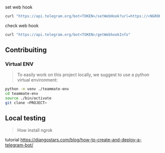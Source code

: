 set web hook
```bash
curl "https://api.telegram.org/bot<TOKEN>/setWebHook?url=https://<NGROK_URL/"
```

check web hook
```bash
curl "https://api.telegram.org/bot<TOKEN>/getWebhookInfo"
```

## Contribuiting

### Virtual ENV
> To easily work on this project locally, we suggest to use a python virtual environment:

```sh
python -m venv ./teammate-env
cd teammate-env
source ./bin/activate
git clone <PROJECT>
```

## Local testing
> How install ngrok


tutorial
https://djangostars.com/blog/how-to-create-and-deploy-a-telegram-bot/

